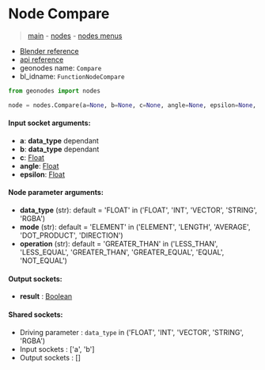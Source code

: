 # Node Compare

> [main](../structure.md) - [nodes](nodes.md) - [nodes menus](nodes_menus.md)

- [Blender reference](https://docs.blender.org/manual/en/latest/modeling/geometry_nodes/utilities/compare.html)
- [api reference](https://docs.blender.org/api/current/bpy.types.FunctionNodeCompare.html)
- geonodes name: `Compare`
- bl_idname: `FunctionNodeCompare`

```python
from geonodes import nodes

node = nodes.Compare(a=None, b=None, c=None, angle=None, epsilon=None, data_type='FLOAT', mode='ELEMENT', operation='GREATER_THAN')
```

#### Input socket arguments:

- **a**: **data_type** dependant
- **b**: **data_type** dependant
- **c**: [Float](Float.md)
- **angle**: [Float](Float.md)
- **epsilon**: [Float](Float.md)

#### Node parameter arguments:

- **data_type** (str): default = 'FLOAT' in ('FLOAT', 'INT', 'VECTOR', 'STRING', 'RGBA')
- **mode** (str): default = 'ELEMENT' in ('ELEMENT', 'LENGTH', 'AVERAGE', 'DOT_PRODUCT', 'DIRECTION')
- **operation** (str): default = 'GREATER_THAN' in ('LESS_THAN', 'LESS_EQUAL', 'GREATER_THAN', 'GREATER_EQUAL', 'EQUAL', 'NOT_EQUAL')

#### Output sockets:

- **result** : [Boolean](Boolean.md)

#### Shared sockets:

- Driving parameter : ``data_type`` in ('FLOAT', 'INT', 'VECTOR', 'STRING', 'RGBA')
- Input sockets  : ['a', 'b']
- Output sockets : []
